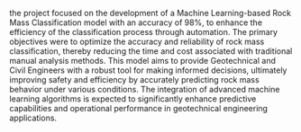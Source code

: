 the project focused on the development of a Machine Learning-based Rock Mass Classification model with an accuracy of 98%, 
to enhance the efficiency of the classification process through automation. The primary objectives were to optimize the accuracy and reliability of rock mass classification, 
thereby reducing the time and cost associated with traditional manual analysis methods. This model aims to provide Geotechnical and Civil Engineers with a robust tool for making 
informed decisions, ultimately improving safety and efficiency by accurately predicting rock mass behavior under various conditions. The integration of advanced machine learning 
algorithms is expected to significantly enhance predictive capabilities and operational performance in geotechnical engineering applications.
